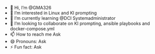 - 👋 Hi, I’m @GMA326
- 👀 I’m interested in Linux and KI prompting 
- 🌱 I’m currently learning @DCI Systemadministrator
- 💞️ I’m looking to collaborate on KI prompting, ansible playbooks and docker-compose.yml
- 📫 How to reach me Ask
- 😄 Pronouns: Ask
- ⚡ Fun fact: Ask

<!---
GMA326/GMA326 is a ✨ special ✨ repository because its `README.md` (this file) appears on your GitHub profile.
You can click the Preview link to take a look at your changes.
--->
